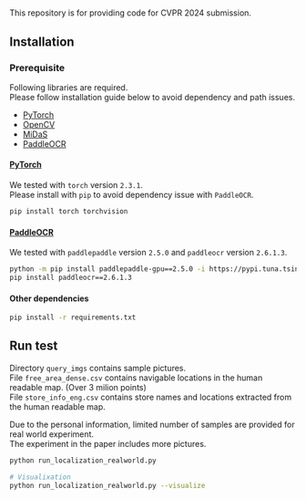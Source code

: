 # 

This repository is for providing code for CVPR 2024 submission.

## Installation

### Prerequisite
Following libraries are required.  
Please follow installation guide below to avoid dependency and path issues.
- [PyTorch](https://pytorch.org/)
- [OpenCV](https://opencv.org/)
- [MiDaS](https://github.com/isl-org/MiDaS)
- [PaddleOCR](https://github.com/PaddlePaddle/PaddleOCR)


#### [PyTorch](https://pytorch.org/get-started/previous-versions/)
We tested with `torch` version `2.3.1`.  
Please install with `pip` to avoid dependency issue with `PaddleOCR`.

```bash
pip install torch torchvision
```

#### [PaddleOCR](https://github.com/PaddlePaddle/PaddleOCR/blob/release/2.7/doc/doc_en/quickstart_en.md)
We tested with `paddlepaddle` version `2.5.0` and `paddleocr` version `2.6.1.3`.

```bash
python -m pip install paddlepaddle-gpu==2.5.0 -i https://pypi.tuna.tsinghua.edu.cn/simple
pip install paddleocr==2.6.1.3
```

#### Other dependencies
```bash
pip install -r requirements.txt
```

## Run test
Directory `query_imgs` contains sample pictures.  
File `free_area_dense.csv` contains navigable locations in the human readable map. (Over 3 milion points)  
File `store_info_eng.csv` contains store names and locations extracted from the human readable map.  

Due to the personal information, limited number of samples are provided for real world experiment.  
The experiment in the paper includes more pictures.

```bash
python run_localization_realworld.py

# Visualixation
python run_localization_realworld.py --visualize
```

